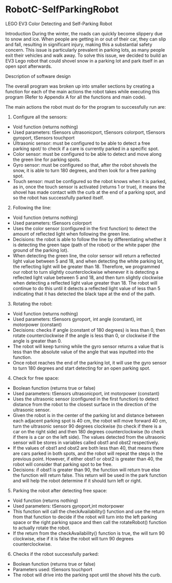 # RobotC-SelfParkingRobot
LEGO EV3 Color Detecting and Self-Parking Robot 



Introduction
During the winter, the roads can quickly become slippery due to snow and ice. When people are getting in or out of their car, they can slip and fall, resulting in significant injury, making this a substantial safety concern. This issue is particularly prevalent in parking lots, as many people exit their vehicles and walk away. To solve this issue, we decided to build an EV3 Lego robot that could shovel snow in a parking lot and park itself in an open spot afterwards.


Description of software design


The overall program was broken up into smaller sections by creating a function for each of the main actions the robot takes while executing this program (Refer to Appendix A for all the functions and main code).
 
 
 The main actions the robot must do for the program to successfully run are:  


1.	Configure all the sensors:
-	Void function (returns nothing)
-	Used parameters: tSensors ultrasonicport, tSensors colorport, tSensors gyroport, tSensors touchport
-	Ultrasonic sensor: must be configured to be able to detect a free parking spot/ to check if a care is currently parked in a specific spot. 
-	Color sensor: must be configured to be able to detect and move along the green line for parking spots. 
-	Gyro sensor: must be configured so that, after the robot shovels the snow, it is able to turn 180 degrees, and then look for a free parking spot. 
-	Touch sensor: must be configured so the robot knows when it is parked, as in, once the touch sensor is activated (returns 1 or true), it means the shovel has made contact with the curb at the end of a parking spot, and so the robot has successfully parked itself.


2.	Following the line:
-	Void function (returns nothing)
-	Used parameters: tSensors colorport
-	Uses the color sensor (configured in the first function) to detect the amount of reflected light when following the green line.
-	Decisions: the robot is able to follow the line by differentiating whether it is detecting the green tape (path of the robot) or the white paper (the ground of the parking lot).
-	When detecting the green line, the color sensor will return a reflected light value between 5 and 18, and when detecting the white parking lot, the reflecting light will be greater than 18. Therefore, we programmed our robot to turn slightly counterclockwise whenever it is detecting a reflected light value between 5 and 18, and then turn slightly clockwise when detecting a reflected light value greater than 18. The robot will continue to do this until it detects a reflected light value of less than 5 indicating that it has detected the black tape at the end of the path.  


3.	Rotating the robot:
-	Void function (returns nothing) 
-	Used parameters: tSensors gyroport, int angle (constant), int motorpower (constant)
-	Decisions: checks if angle (constant of 180 degrees) is less than 0, then rotate counterclockwise if the angle is less than 0, or clockwise if the angle is greater than 0. 
-	The robot will keep turning while the gyro sensor returns a value that is less than the absolute value of the angle that was inputted into the function.  
-	Once robot reaches the end of the parking lot, it will use the gyro sensor to turn 180 degrees and start detecting for an open parking spot. 


4.	Check for free space:
-	Boolean function (returns true or false)
-	Used parameters: tSensors ultrasonicport, int motorpower (constant) 
-	Uses the ultrasonic sensor (configured in the first function) to detect distance from the robot to the closest surface in the direction of the ultrasonic sensor.
-	Given the robot is in the center of the parking lot and distance between each adjacent parking spot is 40 cm, the robot will move forward 40 cm, turn the ultrasonic sensor 90 degrees clockwise (to check if there is a car on the right side) and then 180 degrees counterclockwise (to check if there is a car on the left side). The values detected from the ultrasonic sensor will be stores in variables called obst1 and obst2 respectively. 
-	If the values of obst1 and obst2 are both less than 40, that means there are cars parked in both spots, and the robot will repeat the steps in the previous point. However, if either obst1 or obst2 is greater than 40, the robot will consider that parking spot to be free.  
-	Decisions: if obst1 is greater than 90, the function will return true else the function will return false. This return will be used in the park function and will help the robot determine if it should turn left or right. 


5.	Parking the robot after detecting free space:
-	Void function (returns nothing)
-	Used parameters: tSensors gyroport,int motorpower
-	This function will call the checkAvailability() function and use the return from that function to decide if the robot will turn into the left parking space or the right parking space and then call the rotateRobot() function to actually rotate the robot.
-	If the return from the checkAvailability() function is true, the will turn 90 clockwise, else if it is false the robot will turn 90 degrees counterclockwise.


6.	Checks if the robot successfully parked:
-	Boolean function (returns true or false)
-	Parameters used: tSensors touchport
-	The robot will drive into the parking spot until the shovel hits the curb.
